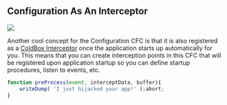 ## Configuration As An Interceptor

<img src="../images/eventdriven.jpg">

Another cool concept for the Configuration CFC is that it is also registered as a [ColdBox Interceptor](configuration_directives/interceptors.md) once the application starts up automatically for you. This means that you can create interception points in this CFC that will be registered upon application startup so you can define startup procedures, listen to events, etc.

```js
function preProcess(event, interceptData, buffer){
    writeDump( 'I just hijacked your app!' );abort;
}
```


